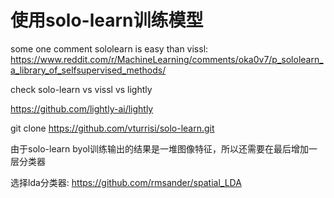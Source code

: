 # 使用solo-learn训练模型

some one comment sololearn is easy than vissl:
https://www.reddit.com/r/MachineLearning/comments/oka0v7/p_sololearn_a_library_of_selfsupervised_methods/

check solo-learn vs vissl vs lightly

https://github.com/lightly-ai/lightly

git clone https://github.com/vturrisi/solo-learn.git

由于solo-learn byol训练输出的结果是一堆图像特征，所以还需要在最后增加一层分类器

选择lda分类器: https://github.com/rmsander/spatial_LDA

